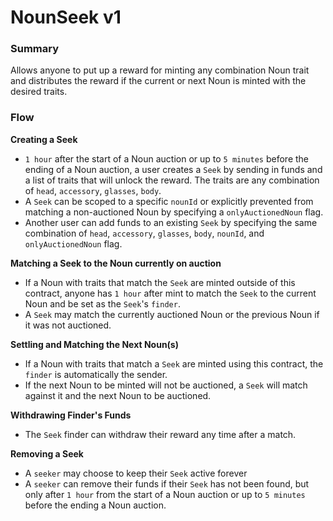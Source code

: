 # NounSeek v1
### Summary
Allows anyone to put up a reward for minting any combination Noun trait and distributes the reward if the current or next Noun is minted with the desired traits.
### Flow
**Creating a Seek**
-  `1 hour` after the start of a Noun auction or up to `5 minutes` before the ending of a Noun auction, a user creates a `Seek` by sending in funds and a list of traits that will unlock the reward. The traits are any combination of `head`, `accessory`, `glasses`, `body`.
- A `Seek` can be scoped to a specific `nounId` or explicitly prevented from matching a non-auctioned Noun by specifying a `onlyAuctionedNoun` flag.
- Another user can add funds to an existing `Seek` by specifying the same combination of `head`, `accessory`, `glasses`, `body`, `nounId`, and `onlyAuctionedNoun` flag.

**Matching a Seek to the Noun currently on auction**
-  If a Noun with traits that match the `Seek` are minted outside of this contract, anyone has `1 hour` after mint to match the `Seek` to the current Noun and be set as the `Seek`'s `finder`.
-  A `Seek` may match the currently auctioned Noun or the previous Noun if it was not auctioned.

**Settling and Matching the Next Noun(s)**
- If a Noun with traits that match a `Seek` are minted using this contract, the `finder` is automatically the sender.
- If the next Noun to be minted will not be auctioned, a `Seek` will match against it and the next Noun to be auctioned.

**Withdrawing Finder's Funds**
- The `Seek` finder can withdraw their reward any time after a match.

**Removing a Seek**
- A `seeker` may choose to keep their `Seek` active forever
- A `seeker` can remove their funds if their `Seek` has not been found, but only after `1 hour` from the start of a Noun auction or up to `5 minutes` before the ending a Noun auction.